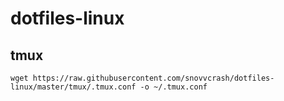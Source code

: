 # dotfiles-linux
## tmux
```
wget https://raw.githubusercontent.com/snovvcrash/dotfiles-linux/master/tmux/.tmux.conf -o ~/.tmux.conf
```
